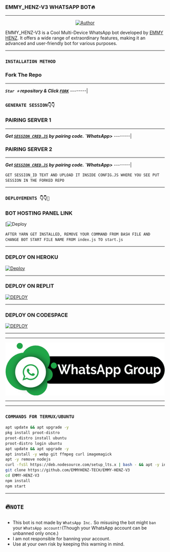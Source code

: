 ### EMMY_HENZ-V3 WHATSAPP BOT🔥

--------

<p align="center">
<a href="https://github.com/EMMYHENZ-TECH"><img title="Author" src="https://i.ibb.co/7XTnzx9/IMG-20240927-WA0011.jpg?style=for-the-badge&logo=github"></a>

EMMY_HENZ-V3  is a Cool Multi-Device WhatsApp bot developed by [EMMY HENZ](https://github.com/EMMYHENZ-TECH). It offers a wide range of extraordinary features, making it an advanced and user-friendly bot for various purposes.

--------

### `INSTALLATION METHOD`
  
### Fork The Repo

--------
***`Star ⭐` repository & Click [`FORK`](https://github.com/EMMYHENZ-TECH/EMMY-HENZ-V3)***
--------|

### `GENERATE SESSION👇👇`

### PAIRING SERVER 1
--------
***Get [`SESSION CRED.JS`]()  by pairing code. `WhatsApp>***
--------|

### PAIRING SERVER 2
--------
***Get [`SESSION CRED.JS`]()  by pairing code. `WhatsApp>***
--------|


`GET SESSION_ID TEXT AND UPLOAD IT INSIDE CONFIG.JS WHERE YOU SEE PUT SESSION IN THE FORKED REPO`

--------


### `DEPLOYEMENTS 👇👇🥰`


### BOT HOSTING PANEL LINK

[![Deploy](https://bot-hosting.net/?aff=1271741477571006527)


`AFTER YARN GET INSTALLED, REMOVE YOUR COMMAND FROM BASH FILE AND CHANGE BOT START FILE NAME FROM index.js TO start.js`

--------


### DEPLOY ON HEROKU 

[![Deploy](https://www.herokucdn.com/deploy/button.svg)](https://heroku.com/deploy?template=https://github.com/EMMYHENZ-TECH/EMMY-HENZ-V3)

--------

### DEPLOY ON REPLIT

   <a href='https://repl.it/github/EMMYHENZ-TECH/EMMY-HENZ-V3' target="_blank"><img alt='DEPLOY' src='https://img.shields.io/badge/-REPLIT-orange?style=for-the-badge&logo=replit&logoColor=white'/></a>

--------

### DEPLOY ON CODESPACE

<a href='https://github.com/codespaces/new' target="_blank"><img alt='DEPLOY' src='https://img.shields.io/badge/CODESPACE-h?color=navy&style=for-the-badge&logo=visualstudiocode'/></a></p>


--------

--------

[![JOIN WHATSAPP CHANNEL](https://raw.githubusercontent.com/Neeraj-x0/Neeraj-x0/main/photos/suddidina-join-whatsapp.png)](https://whatsapp.com/channel/0029VangYOt96H4JhFarL10C)

-------

--------


### `COMMANDS FOR TERMUX/UBUNTU`
```bash
apt update && apt upgrade -y
pkg install proot-distro
proot-distro install ubuntu
proot-distro login ubuntu
apt update && apt upgrade -y
apt install -y webp git ffmpeg curl imagemagick
apt -y remove nodejs
curl -fsSl https://deb.nodesource.com/setup_lts.x | bash - && apt -y install nodejs
git clone https://github.com/EMMYHENZ-TECH/EMMY-HENZ-V3
cd EMMY-HENZ-V3
npm install
npm start
```

--------


## 🔥`NOTE`
   
## 
- This bot is not made by `WhatsApp Inc.` So misusing the bot might `ban` your `WhatsApp account!`(Though your WhatsApp account can be unbanned only once.)
- I am not responsible for banning your account.
- Use at your own risk by keeping this warning in mind.

 <br><br>
